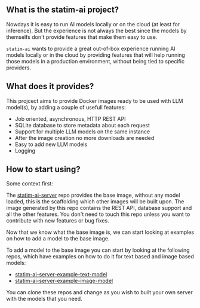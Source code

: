 ## What is the statim-ai project?

Nowdays it is easy to run AI models locally or on the cloud (at least for inference). But the experience is not always the best since the models by themselfs don't provide features that make them easy to use.

`statim-ai` wants to provide a great out-of-box experience running AI models locally or in the cloud by providing features that will help running those models in a production environment, without being tied to specific providers.

## What does it provides?

This projcect aims to provide Docker images ready to be used with LLM model(s), by adding a couple of usefull features:

- Job oriented, asynchronous, HTTP REST API
- SQLite database to store metadata about each request
- Support for multiple LLM models on the same instance
- After the image creation no more downloads are needed
- Easy to add new LLM models
- Logging

## How to start using?

Some context first:

The [statim-ai-server](https://github.com/statim-ai/statim-ai-server) repo provides the base image, without any model loaded, this is the scaffolding which other images will be built upon. The image generated by this repo contains the REST API, database support and all the other features. You don't need to touch this repo unless you want to contribute with new features or bug fixes.

Now that we know what the base image is, we can start looking at examples on how to add a model to the base image.

To add a model to the base image you can start by looking at the following repos, which have examples on how to do it for text based and image based models:
- [statim-ai-server-example-text-model](https://github.com/statim-ai/statim-ai-server-example-text-model)
- [statim-ai-server-example-image-model](https://github.com/statim-ai/statim-ai-server-example-image-model)

You can clone these repos and change as you wish to built your own server with the models that you need.
